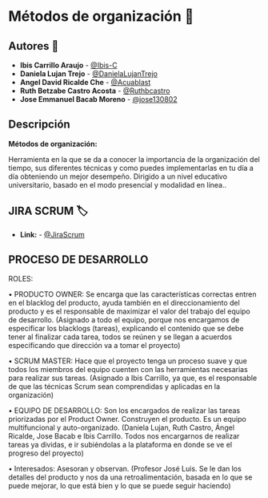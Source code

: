 
# Métodos de organización :notebook:

## Autores :pencil:
* **Ibis Carrillo Araujo** - [@Ibis-C](https://github.com/Ibis-C "@Ibis-C")
* **Daniela Lujan Trejo** - [@DanielaLujanTrejo](https://github.com/DanielaLujanTrejo "@DanielaLujanTrejo") 
* **Angel David Ricalde Che** - [@Acuablast](https://github.com/Acuablast "@JAcuablast")
* **Ruth Betzabe Castro Acosta** - [@Ruthbcastro](https://github.com/Ruthbcastro "@Ruthbcastro")
* **Jose Emmanuel Bacab Moreno** - [@jose130802](https://github.com/jose130802 "jose130802")
## Descripción
**Métodos de organización:**

Herramienta en la que se da a conocer la importancia de la organización del tiempo, sus diferentes técnicas y como puedes implementarlas en tu día a día obteniendo un mejor desempeño. Dirigido a un nivel educativo universitario, basado en el modo presencial y modalidad en línea..

## JIRA SCRUM :label:

* **Link:** - [@JiraScrum](https://metodos-de-organizacion.atlassian.net/jira/software/projects/PFIS/boards/2)
## PROCESO DE DESARROLLO
ROLES:

•	PRODUCTO OWNER: Se encarga que las características correctas entren en el blacklog del producto, ayuda también en el direccionamiento del producto y es el responsable de maximizar el valor del trabajo del equipo de desarrollo. (Asignado a todo el equipo, porque nos encargamos de especificar los blacklogs (tareas), explicando el contenido que se debe tener al finalizar cada tarea, todos se reúnen y se llegan a acuerdos especificando que dirección va a tomar el proyecto)

•	SCRUM MASTER: Hace que el proyecto tenga un proceso suave y que todos los miembros del equipo cuenten con las herramientas necesarias para realizar sus tareas. (Asignado a Ibis Carrillo, ya que, es el responsable de que las técnicas Scrum sean comprendidas y aplicadas en la organización)

•	EQUIPO DE DESARROLLO: Son los encargados de realizar las tareas priorizadas por el Product Owner. Construyen el producto. Es un equipo multifuncional y auto-organizado. (Daniela Lujan, Ruth Castro, Ángel Ricalde, Jose Bacab e Ibis Carrillo. Todos nos encargarnos de realizar tareas ya dividas, e ir subiéndolas a la plataforma en donde se ve el progreso del proyecto)

•	Interesados: Asesoran y observan. (Profesor José Luis. Se le dan los detalles del producto y nos da una retroalimentación, basada en lo que se puede mejorar, lo que está bien y lo que se puede seguir haciendo)
